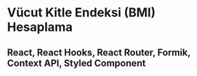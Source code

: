 # Vücut Kitle Endeksi (BMI) Hesaplama

## React, React  Hooks, React Router, Formik, Context API, Styled Component


